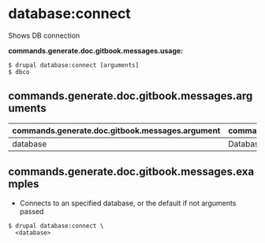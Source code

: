 # database:connect
Shows DB connection

**commands.generate.doc.gitbook.messages.usage:**
```
$ drupal database:connect [arguments]
$ dbco  
```

## commands.generate.doc.gitbook.messages.arguments
commands.generate.doc.gitbook.messages.argument | commands.generate.doc.gitbook.messages.details
---------|-------------
database | Database key from settings.php

## commands.generate.doc.gitbook.messages.examples
* Connects to an specified database, or the default if not arguments passed
```
$ drupal database:connect \
  <database>

```
